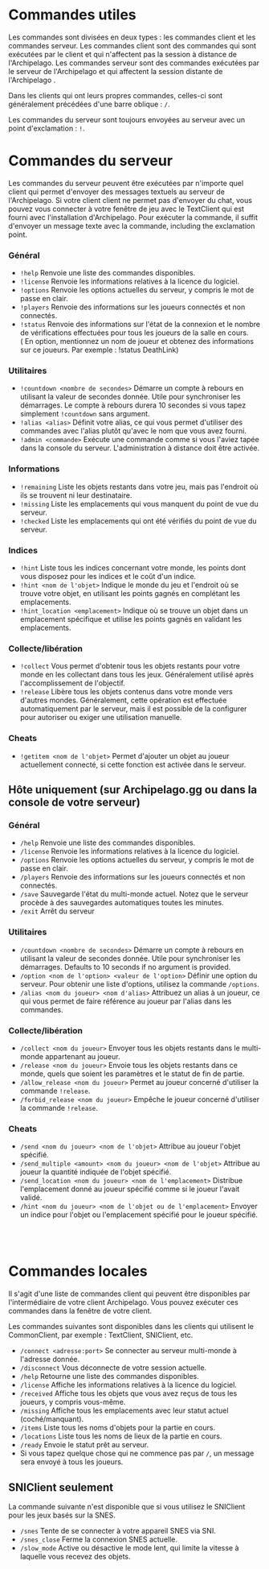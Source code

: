 # Commandes utiles

Les commandes sont divisées en deux types : les commandes client et les commandes serveur. Les commandes client sont des commandes qui sont exécutées par le client et qui n'affectent pas la session à distance de l'Archipelago.
Les commandes serveur sont des commandes exécutées par le serveur de l'Archipelago  et qui affectent la session distante de l'Archipelago .

Dans les clients qui ont leurs propres commandes, celles-ci sont généralement précédées d'une barre oblique : `/`. 

Les commandes du serveur sont toujours envoyées au serveur avec un point d'exclamation : `!`. <br/>

# Commandes du serveur

Les commandes du serveur peuvent être exécutées par n'importe quel client qui permet d'envoyer des messages textuels au serveur de l'Archipelago. Si votre client
client ne permet pas d'envoyer du chat, vous pouvez vous connecter à votre fenêtre de jeu avec le TextClient qui est fourni avec l'installation d'Archipelago.
Pour exécuter la commande, il suffit d'envoyer un message texte avec la commande,
including the exclamation point.

### Général
- `!help` Renvoie une liste des commandes disponibles.
- `!license` Renvoie les informations relatives à la licence du logiciel.
- `!options` Renvoie les options actuelles du serveur, y compris le mot de passe en clair.
- `!players` Renvoie des informations sur les joueurs connectés et non connectés.
- `!status` Renvoie des informations sur l'état de la connexion et le nombre de vérifications effectuées pour tous les joueurs de la salle en cours. <br /> ( En option, mentionnez un nom de joueur et obtenez des informations sur ce joueurs. Par exemple : !status DeathLink)


### Utilitaires
- `!countdown <nombre de secondes>` Démarre un compte à rebours en utilisant la valeur de secondes donnée. Utile pour synchroniser les démarrages.
  Le compte à rebours durera 10 secondes si vous tapez simplement `!countdown` sans argument.
- `!alias <alias>` Définit votre alias, ce qui vous permet d'utiliser des commandes avec l'alias plutôt qu'avec le nom que vous avez fourni.
- `!admin <commande>` Exécute une commande comme si vous l'aviez tapée dans la console du serveur. L'administration à distance doit être activée.

### Informations
- `!remaining` Liste les objets restants dans votre jeu, mais pas l'endroit où ils se trouvent ni leur destinataire.
- `!missing` Liste les emplacements qui vous manquent du point de vue du serveur.
- `!checked` Liste les emplacements qui ont été vérifiés du point de vue du serveur.

### Indices
- `!hint` Liste tous les indices concernant votre monde, les points dont vous disposez pour les indices et le coût d'un indice.
- `!hint <nom de l'objet>` Indique le monde du jeu et l'endroit où se trouve votre objet, en utilisant les points gagnés en complétant les emplacements.
- `!hint_location <emplacement>` Indique où se trouve un objet dans un emplacement spécifique et utilise les points gagnés en validant les emplacements.

### Collecte/libération
- `!collect` Vous permet d'obtenir tous les objets restants pour votre monde en les collectant dans tous les jeux. Généralement utilisé après l'accomplissement de l'objectif.
- `!release` Libère tous les objets contenus dans votre monde vers d'autres mondes. Généralement, cette opération est effectuée automatiquement par le serveur, mais il est possible de la configurer pour autoriser ou exiger une utilisation manuelle.

### Cheats
- `!getitem <nom de l'objet>` Permet d'ajouter un objet au joueur actuellement connecté, si cette fonction est activée dans le serveur.


## Hôte uniquement (sur Archipelago.gg ou dans la console de votre serveur)

### Général
- `/help` Renvoie une liste des commandes disponibles.
- `/license` Renvoie les informations relatives à la licence du logiciel.
- `/options` Renvoie les options actuelles du serveur, y compris le mot de passe en clair.
- `/players` Renvoie des informations sur les joueurs connectés et non connectés.
- `/save` Sauvegarde l'état du multi-monde actuel. Notez que le serveur procède à des sauvegardes automatiques toutes les minutes.
- `/exit` Arrêt du serveur

### Utilitaires
- `/countdown <nombre de secondes>` Démarre un compte à rebours en utilisant la valeur de secondes donnée. Utile pour synchroniser les démarrages.
  Defaults to 10 seconds if no argument is provided.
- `/option <nom de l'option> <valeur de l'option>` Définir une option du serveur. Pour obtenir une liste d'options, utilisez la commande `/options`.
- `/alias <nom du joueur> <nom d'alias>` Attribuez un alias à un joueur, ce qui vous permet de faire référence au joueur par l'alias dans les commandes. 

### Collecte/libération
- `/collect <nom du joueur>` Envoyer tous les objets restants dans le multi-monde appartenant au joueur. 
- `/release <nom du joueur>` Envoie tous les objets restants dans ce monde, quels que soient les paramètres et le statut de fin de partie.
- `/allow_release <nom du joueur>` Permet au joueur concerné d'utiliser la commande `!release`.
- `/forbid_release <nom du joueur>` Empêche le joueur concerné d'utiliser la commande `!release`.

### Cheats
- `/send <nom du joueur> <nom de l'objet>` Attribue au joueur l'objet spécifié.
- `/send_multiple <amount> <nom du joueur> <nom de l'objet>` Attribue au joueur la quantité indiquée de l'objet spécifié.
- `/send_location <nom du joueur> <nom de l'emplacement>` Distribue l'emplacement donné au joueur spécifié comme si le joueur l'avait validé.
- `/hint <nom du joueur> <nom de l'objet ou de l'emplacement>` Envoyer un indice pour l'objet ou l'emplacement spécifié pour le joueur spécifié.

<br/> <br/>

# Commandes locales

Il s'agit d'une liste de commandes client qui peuvent être disponibles par l'intermédiaire de votre client Archipelago. Vous pouvez exécuter ces commandes dans la fenêtre de votre client.

Les commandes suivantes sont disponibles dans les clients qui utilisent le CommonClient, par exemple : TextClient, SNIClient, etc.

- `/connect <adresse:port>` Se connecter au serveur multi-monde à l'adresse donnée.
- `/disconnect` Vous déconnecte de votre session actuelle.
- `/help` Retourne une liste des commandes disponibles.
- `/license` Affiche les informations relatives à la licence du logiciel.
- `/received` Affiche tous les objets que vous avez reçus de tous les joueurs, y compris vous-même.
- `/missing` Affiche tous les emplacements avec leur statut actuel (coché/manquant).
- `/items` Liste tous les noms d'objets pour la partie en cours.
- `/locations` Liste tous les noms de lieux de la partie en cours.
- `/ready` Envoie le statut prêt au serveur.
- Si vous tapez quelque chose qui ne commence pas par `/`, un message sera envoyé à tous les joueurs.

## SNIClient seulement

La commande suivante n'est disponible que si vous utilisez le SNIClient pour les jeux basés sur la SNES.

- `/snes` Tente de se connecter à votre appareil SNES via SNI.
- `/snes_close` Ferme la connexion SNES actuelle.
- `/slow_mode` Active ou désactive le mode lent, qui limite la vitesse à laquelle vous recevez des objets.
